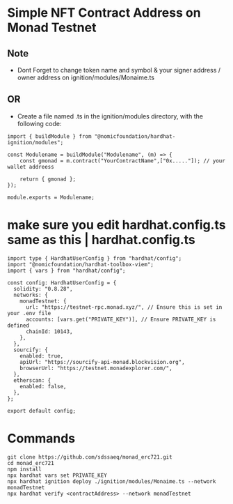 # Simple NFT Contract Address on Monad Testnet
## Note
- Dont Forget to change token name and symbol & your signer address / owner address on ignition/modules/Monaime.ts
## OR
- Create a file named <whatevername>.ts in the ignition/modules directory, with the following code:
```
import { buildModule } from "@nomicfoundation/hardhat-ignition/modules";

const Modulename = buildModule("Modulename", (m) => {
    const gmonad = m.contract("YourContractName",["0x....."]); // your wallet addreess

    return { gmonad };
});

module.exports = Modulename;
```

# make sure you edit hardhat.config.ts same as this | hardhat.config.ts
```
import type { HardhatUserConfig } from "hardhat/config";
import "@nomicfoundation/hardhat-toolbox-viem";
import { vars } from "hardhat/config";

const config: HardhatUserConfig = {
  solidity: "0.8.28",
  networks: {
    monadTestnet: {
      url: "https://testnet-rpc.monad.xyz/", // Ensure this is set in your .env file
      accounts: [vars.get("PRIVATE_KEY")], // Ensure PRIVATE_KEY is defined
      chainId: 10143,
    },
  },
  sourcify: {
    enabled: true,
    apiUrl: "https://sourcify-api-monad.blockvision.org",
    browserUrl: "https://testnet.monadexplorer.com/",
  },
  etherscan: {
    enabled: false,
  },
};

export default config;
```
# Commands
```
git clone https://github.com/sdssaeq/monad_erc721.git
cd monad_erc721
npm install
npx hardhat vars set PRIVATE_KEY
npx hardhat ignition deploy ./ignition/modules/Monaime.ts --network monadTestnet
npx hardhat verify <contractAddress> --network monadTestnet
```
